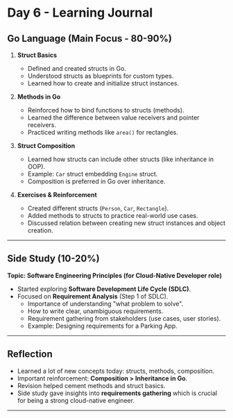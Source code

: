 # Day 6 - Learning Journal

## Go Language (Main Focus - 80-90%)
1. **Struct Basics**
   - Defined and created structs in Go.
   - Understood structs as blueprints for custom types.
   - Learned how to create and initialize struct instances.

2. **Methods in Go**
   - Reinforced how to bind functions to structs (methods).
   - Learned the difference between value receivers and pointer receivers.
   - Practiced writing methods like `area()` for rectangles.

3. **Struct Composition**
   - Learned how structs can include other structs (like inheritance in OOP).
   - Example: `Car` struct embedding `Engine` struct.
   - Composition is preferred in Go over inheritance.

4. **Exercises & Reinforcement**
   - Created different structs (`Person`, `Car`, `Rectangle`).
   - Added methods to structs to practice real-world use cases.
   - Discussed relation between creating new struct instances and object creation.

---

## Side Study (10-20%)
**Topic: Software Engineering Principles (for Cloud-Native Developer role)**
- Started exploring **Software Development Life Cycle (SDLC)**.
- Focused on **Requirement Analysis** (Step 1 of SDLC).
   - Importance of understanding "what problem to solve".
   - How to write clear, unambiguous requirements.
   - Requirement gathering from stakeholders (use cases, user stories).
   - Example: Designing requirements for a Parking App.

---

## Reflection
- Learned a lot of new concepts today: structs, methods, composition.
- Important reinforcement: **Composition > Inheritance in Go**.
- Revision helped cement methods and struct basics.
- Side study gave insights into **requirements gathering** which is crucial for being a strong cloud-native engineer.

---
